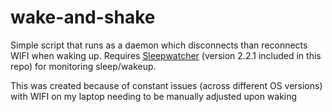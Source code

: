 # wake-and-shake
Simple script that runs as a daemon which disconnects than reconnects WIFI when waking up. Requires [Sleepwatcher](https://www.bernhard-baehr.de/) (version 2.2.1 included in this repo) for monitoring sleep/wakeup.

This was created because of constant issues (across different OS versions) with WIFI on my laptop needing to be manually adjusted upon waking